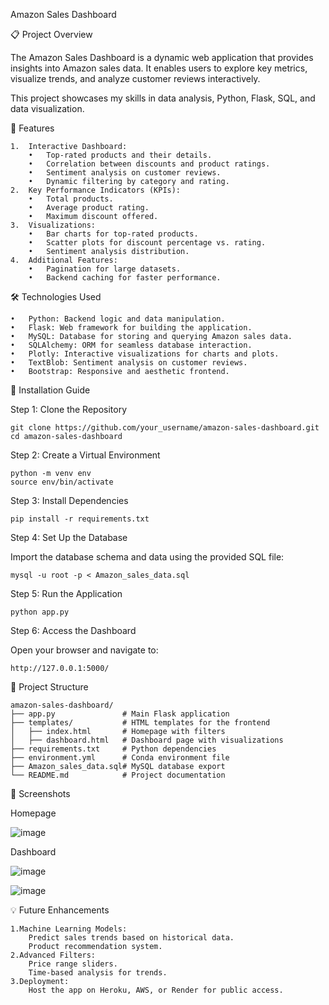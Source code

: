 Amazon Sales Dashboard

📋 Project Overview

The Amazon Sales Dashboard is a dynamic web application that provides insights into Amazon sales data. It enables users to explore key metrics, visualize trends, and analyze customer reviews interactively.

This project showcases my skills in data analysis, Python, Flask, SQL, and data visualization.

🚀 Features

	1.	Interactive Dashboard:
		•	Top-rated products and their details.
		•	Correlation between discounts and product ratings.
		•	Sentiment analysis on customer reviews.
		•	Dynamic filtering by category and rating.
	2.	Key Performance Indicators (KPIs):
		•	Total products.
		•	Average product rating.
		•	Maximum discount offered.
	3.	Visualizations:
		•	Bar charts for top-rated products.
		•	Scatter plots for discount percentage vs. rating.
		•	Sentiment analysis distribution.
	4.	Additional Features:
		•	Pagination for large datasets.
		•	Backend caching for faster performance.

🛠️ Technologies Used

	•	Python: Backend logic and data manipulation.
	•	Flask: Web framework for building the application.
	•	MySQL: Database for storing and querying Amazon sales data.
	•	SQLAlchemy: ORM for seamless database interaction.
	•	Plotly: Interactive visualizations for charts and plots.
	•	TextBlob: Sentiment analysis on customer reviews.
	•	Bootstrap: Responsive and aesthetic frontend.

🔧 Installation Guide

Step 1: Clone the Repository

	git clone https://github.com/your_username/amazon-sales-dashboard.git
	cd amazon-sales-dashboard

Step 2: Create a Virtual Environment

	python -m venv env
	source env/bin/activate   

Step 3: Install Dependencies

	pip install -r requirements.txt

Step 4: Set Up the Database

Import the database schema and data using the provided SQL file:

	mysql -u root -p < Amazon_sales_data.sql

Step 5: Run the Application

	python app.py

Step 6: Access the Dashboard

Open your browser and navigate to:

	http://127.0.0.1:5000/

📂 Project Structure

	amazon-sales-dashboard/
	├── app.py               # Main Flask application
	├── templates/           # HTML templates for the frontend
	│   ├── index.html       # Homepage with filters
	│   ├── dashboard.html   # Dashboard page with visualizations
	├── requirements.txt     # Python dependencies
	├── environment.yml      # Conda environment file
	├── Amazon_sales_data.sql# MySQL database export
	└── README.md            # Project documentation

📸 Screenshots

Homepage

![image](https://github.com/user-attachments/assets/e07e8411-fe2b-45b9-8892-845ccc8fcbd9)

Dashboard

![image](https://github.com/user-attachments/assets/c75dea41-61a8-410d-9da6-fbf19ed7d0b7)

![image](https://github.com/user-attachments/assets/5b0322b0-126e-4e84-b880-fdb7d4cbba2a)


💡 Future Enhancements

	1.Machine Learning Models:
		Predict sales trends based on historical data.
		Product recommendation system.
	2.Advanced Filters:
		Price range sliders.
		Time-based analysis for trends.
	3.Deployment:
		Host the app on Heroku, AWS, or Render for public access.

